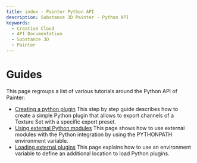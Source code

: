 ```yaml
---
title: index - Painter Python API
description: Substance 3D Painter - Python API
keywords:
  - Creative Cloud
  - API Documentation
  - Substance 3D
  - Painter
---
```


Guides
======

This page regroups a list of various tutorials around the Python API of Painter:

- [Creating a python plugin](/guides/creating-python-plugin/)
  This step by step guide describes how to create a simple Python plugin that allows to export channels of a Texture Set with a specific export preset.
- [Using external Python modules](/guides/using-external-modules/)
  This page shows how to use external modules with the Python integration by using the PYTHONPATH environment variable.
- [Loading external plugins](/guides/loading-external-plugins/)
  This page explains how to use an environment variable to define an additional location to load Python plugins.